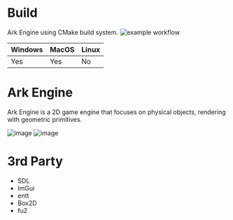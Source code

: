 # Build
Ark Engine using CMake build system. 
![example workflow](https://github.com/ForserX/ark_engine/actions/workflows/cmake.yml/badge.svg)

|Windows|MacOS|Linux|
|---|---|---|
| Yes | Yes | No |
# Ark Engine 
Ark Engine is a 2D game engine that focuses on physical objects, rendering with geometric primitives.


![image](https://user-images.githubusercontent.com/13867290/192002058-8ea97db7-ccf3-4d9a-b2a7-659104f998af.png)
![image](https://user-images.githubusercontent.com/13867290/192002206-b3128a99-0a99-49b0-96b6-ebf198f1d349.png)

# 3rd Party
* SDL
* ImGui
* entt
* Box2D
* fu2

